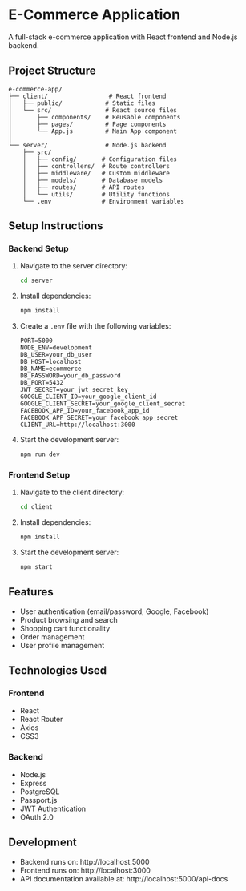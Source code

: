 # E-Commerce Application

A full-stack e-commerce application with React frontend and Node.js backend.

## Project Structure

```
e-commerce-app/
├── client/                 # React frontend
│   ├── public/            # Static files
│   └── src/               # React source files
│       ├── components/    # Reusable components
│       ├── pages/         # Page components
│       └── App.js         # Main App component
│
└── server/                # Node.js backend
    ├── src/
    │   ├── config/       # Configuration files
    │   ├── controllers/  # Route controllers
    │   ├── middleware/   # Custom middleware
    │   ├── models/       # Database models
    │   ├── routes/       # API routes
    │   └── utils/        # Utility functions
    └── .env              # Environment variables
```

## Setup Instructions

### Backend Setup

1. Navigate to the server directory:

   ```bash
   cd server
   ```

2. Install dependencies:

   ```bash
   npm install
   ```

3. Create a `.env` file with the following variables:

   ```
   PORT=5000
   NODE_ENV=development
   DB_USER=your_db_user
   DB_HOST=localhost
   DB_NAME=ecommerce
   DB_PASSWORD=your_db_password
   DB_PORT=5432
   JWT_SECRET=your_jwt_secret_key
   GOOGLE_CLIENT_ID=your_google_client_id
   GOOGLE_CLIENT_SECRET=your_google_client_secret
   FACEBOOK_APP_ID=your_facebook_app_id
   FACEBOOK_APP_SECRET=your_facebook_app_secret
   CLIENT_URL=http://localhost:3000
   ```

4. Start the development server:
   ```bash
   npm run dev
   ```

### Frontend Setup

1. Navigate to the client directory:

   ```bash
   cd client
   ```

2. Install dependencies:

   ```bash
   npm install
   ```

3. Start the development server:
   ```bash
   npm start
   ```

## Features

- User authentication (email/password, Google, Facebook)
- Product browsing and search
- Shopping cart functionality
- Order management
- User profile management

## Technologies Used

### Frontend

- React
- React Router
- Axios
- CSS3

### Backend

- Node.js
- Express
- PostgreSQL
- Passport.js
- JWT Authentication
- OAuth 2.0

## Development

- Backend runs on: http://localhost:5000
- Frontend runs on: http://localhost:3000
- API documentation available at: http://localhost:5000/api-docs
